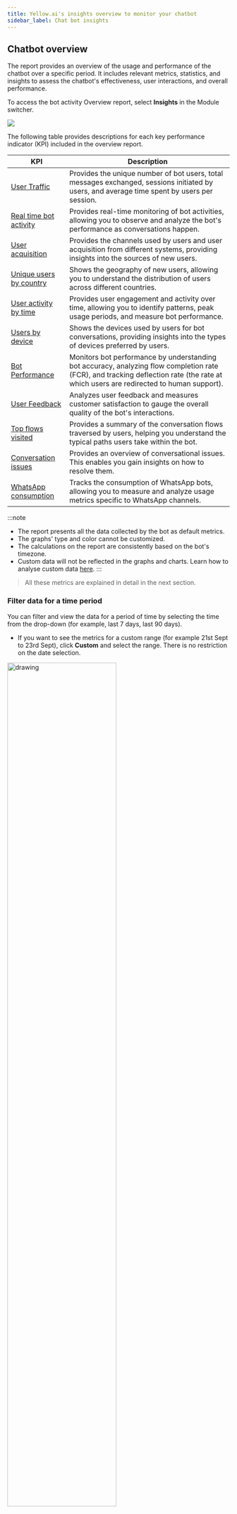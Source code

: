```yaml
---
title: Yellow.ai's insights overview to monitor your chatbot
sidebar_label: Chat bot insights
---
```



## Chatbot overview

The report provides an overview of the usage and performance of the chatbot over a specific period. It includes relevant metrics, statistics, and insights to assess the chatbot's effectiveness, user interactions, and overall performance.

To access the bot activity Overview report, select **Insights** in the Module switcher.

![](https://hackmd.io/_uploads/Byf19t_vn.png)

The following table provides descriptions for each key performance indicator (KPI) included in the overview report.


| KPI                       | Description   |
| ---------------------------- | ------- |
| [User Traffic](#1)           | Provides the unique number of bot users, total messages exchanged, sessions initiated by users, and average time spent by users per session.                                            |
| [Real time bot activity](#2) | Provides real-time monitoring of bot activities, allowing you to observe and analyze the bot's performance as conversations happen.                                                |
| [User acquisition](#3)             | Provides the channels used by users and user acquisition from different systems, providing insights into the sources of new users.                                          |
| [Unique users by country](#4)      | Shows the geography of new users, allowing you to understand the distribution of users across different countries.     |
| [User activity by time](#5)        | Provides user engagement and activity over time, allowing you to identify patterns, peak usage periods, and measure bot performance.  |
| [Users by device](#6)              | Shows the devices used by users for bot conversations, providing insights into the types of devices preferred by users. |
| [Bot Performance](#7)              | Monitors bot performance by understanding bot accuracy, analyzing flow completion rate (FCR), and tracking deflection rate (the rate at which users are redirected to human support). |
| [User Feedback](#8)                | Analyzes user feedback and measures customer satisfaction to gauge the overall quality of the bot's interactions.       |
| [Top flows visited](#9)            | Provides a summary of the conversation flows traversed by users, helping you understand the typical paths users take within the bot.|
| [Conversation issues](#10)          | Provides an overview of conversational issues. This enables you gain insights on how to resolve them.   |
| [WhatsApp consumption](#11) |	Tracks the consumption of WhatsApp bots, allowing you to measure and analyze usage metrics specific to WhatsApp channels. |

:::note 
* The report presents all the data collected by the bot as default metrics.
* The graphs' type and color cannot be customized.
* The calculations on the report are consistently based on the bot's timezone.
* Custom data will not be reflected in the graphs and charts. Learn how to analyse custom data [here](https://docs.yellow.ai/docs/platform_concepts/growth/dataexplorer/customtables). 
::: 

> All these metrics are explained in detail in the next section. 


### Filter data for a time period

You can filter and view the data for a period of time by selecting the time from the drop-down (for example, last 7 days, last 90 days). 
- If you want to see the metrics for a custom range (for example 21st Sept to 23rd Sept), click **Custom** and select the range. There is no restriction on the date selection.

<img src="https://i.imgur.com/cAq1z5N.png" alt="drawing" width="70%"/>      


### <a name="fil"></a> Filter data for channels

By default, you will see the data for all the channels. To view data for a specific channel, click on the **Channels** drop-down and choose the activated channel.

<img src="https://i.imgur.com/Am22nJN.png" alt="drawing" width="100%"/>      


### Export analytics data

You can download the following data from the insights page:

* User traffic
* Real time bot activity
* User activity by time
* User acquisition
* Unique users by country
* Users by device
* Bot performance
* Top flows visited
* User feedback

To download (export) specific data from the insights page, follow these steps:

1. Click on **Export data**.
2. Navigate to the report that you want to download and click **Export Reports**. You can choose to download all the reports as a excel file.

:::info
For instructions on how to schedule report download, click [here](https://docs.yellow.ai/docs/cookbooks/insights/schedulerawreports).
:::

<img src="https://hackmd.io/_uploads/S1XN75dPn.png" alt="drawing" width="70%"/>      



---------------------


### Comparison between two time ranges

- To benchmark the performance, the same metric is calculated for the selected duration and a similar duration prior to the start date. The metrics for the selected duration are represented by a bold line, while the metrics for the previous duration are represented by a dotted line.
- The % values displayed in a smaller font (in green/red) represent the difference in metrics between the two time ranges. For example, it shows the growth or decline of unique users in the selected time range (this week) compared to the previous time range (last week).
    <img src="https://i.imgur.com/ExglSe8.png" alt="drawing" width="60%"/>



--------

## <a name="1"></a> User traffic

The User traffic widget provides insights into the performance of a chatbot within a specific timeframe. You can analyze metrics such as the number of users, messages, sessions, and session duration. 

|Metric|  Description |  Calculation |Use cases |
|---|  ---- |   ---- | ---- |
|**Users** | The unique number of users who conversed with the bot.|The unique count of users from the list of messages exchanged on the bot. It is calculated using the [hyperloglog](https://en.wikipedia.org/wiki/HyperLogLog) algorithm.| Measure the bot's reach and popularity through unique user count. <br/>  <br/>Monitor changes in user count to track bot adoption and growth.|
|**Messages**| The total number of messages exchanged between the bot and users, as well as live agents and users. | The sum of all the messages exchanged (User + bot + agent + notification messages). |  Gain insights into communication volume and patterns between users, the bot, and live agents. <br/><br/> Track engagement and interaction levels to improve communication channels.
| **Sessions** |The total number of sessions created. It includes two types of session counts: <br/> **Bot-only sessions**: Sessions entirely handled by a bot. <br/><br/> **Sessions with both bot and live agent**: Sessions that involve a combination of bot interactions and interactions with a live agent. |Session data is the sum of all the sessions created by the user in the selected period. |Get an overview of user sessions, including bot-only sessions and sessions with both bot and live agent. <br/><br/> Monitor user engagement patterns and balance between bot and live agent interactions. | 
|**Session duration** | The average time spent by the users conversing with the bot. <br/> A session lasts for 24 hours, during which any number of user interactions of a user are considered as one single session. | The average of the total time users conversed with the bot across all channels by the total number of sessions. |  Analyze average session duration to understand user engagement and satisfaction levels. <br/><br/>  Use session duration as a metric to assess and improve the bot's effectiveness over time.|


<img src="https://hackmd.io/_uploads/BkuEGqOw2.png" alt="drawing" width="50%"/> 

> User traffic is calculated for all the channels.


--------

## <a name="2"></a> Real time bot activity

This widget provides real-time monitoring of the bot's usage activity and the flows triggered by users. The following values are displayed:
- **Active users right now**: Active users shows the aggregated frequency of unique users in minute granularity for the past 30 minutes.
- **Users per minute**: For each flow, the start event is recorded and displayed here, showing the count of those start events for each flow within the last hour.

    <img src="https://i.imgur.com/2TNnwNq.png" alt="drawing" width="40%"/>

> Real-time bot activity is calculated for all the channels.

------

## <a name="3"></a> User acquisition

User acquisition widget shows the count of unique users conversing with the bot from various sources.

|Metric|  Description | Use cases |
|---|  ---- |   ---- | 
|**Traffic channels** <br/> <br/> (Calculated for all the channels)|  The frequency of unique users messaging the bot is categorized by source (traffic channel) and aggregated into daily buckets for the chosen date range. |  **User acquisition analysis**: Assess the effectiveness of traffic channels in acquiring new users. <br/> <br/>**Channel performance evaluation**: Evaluate the performance of different channels based on daily user frequency. |
| **Platform/Medium**  <br/><br/> (Calculated for Web & Mobile) | The frequency of unique users messaging the bot is categorized based on the device they originate from and aggregated into daily buckets within the specified date range. <br/><br/>**Note**: The count may be significantly lower compared to the total number of users, as other channels such as WhatsApp and Facebook do not provide device data. Therefore, the graph only represents users on the Yellow.ai bot.| **Platform/Medium analysis**: Analyze user frequency based on device or platform to tailor bot features and optimize user experience. <br/> <br/> **Platform/Medium comparison**: Compare user engagement across platforms to inform resource allocation and marketing strategies.|


<img src="https://hackmd.io/_uploads/HyC1f5uD2.png" alt="drawing" width="50%"/>

-----

## <a name="4"></a> Unique users by country 

Unique users by country widget shows the count of unique users conversing with the bot from various countries (demography/location). The top 5 countries and their percentage contributions are shown. 

**Calculation logic**: Unique users by country is calculated by capturing the IP address of the user which is then translated to a standard location using the standard ip2location database.

**Usecases**:

- **Geographical user analysis**: Understand user distribution across countries to inform regional strategies.  
- **Localization and targeting**: Tailor content and features based on the unique users by country data.


<img src="https://i.imgur.com/mQK60AQ.png" alt="drawing" width="60%"/>

> Web & Mobile are the only channels for which an IP Address can be captured hence, unique users by country is calculated for **Web & Mobile**.

:::note
The count may be significantly lower compared to the total number of users since it shows users only from the source - Web & Mobile.
:::

-----

## <a name="5"></a> User activity by time

**User activity by time** graph displays the user frequency over a specific period, organized by the day of the week and time of day. By exporting this data for a desired time range, such as the last 7 days, you can analyze when user activity was at its highest and lowest points.

**Calculation logic**:
User activity by time is calculated by aggregating the number of unique users who interacted with the bot within each hourly interval for the selected period. 

**Usecases**: 
- **Resource allocation**: Identify peak user activity hours to allocate resources effectively and ensure prompt responses to user inquiries. 
- **Scheduled maintenance**: Determine low-activity hours to schedule maintenance activities, minimizing service disruption for users. 
- **Marketing campaigns**: Identify optimal hours with high user engagement and conversion rates for launching targeted marketing campaigns.


<img src="https://i.imgur.com/T2u93Ao.png" alt="drawing" width="60%"/>

> User activity is calculated for all the channels.

----

## <a name="6"></a> Users by device 


**Users by device** widget shows the different kinds of user devices from which the bot was accessed. 

**Calculation logic**: 
The frequency of unique users conversing with the bot is segregated based on the device they use and aggregated for the selected date range. 

**Use cases**: 
- **Device usage analysis**: Analyze user distribution across different devices for optimization. 
- **Device specific optimization**: Optimize user experience based on device-specific data.|

<img src="https://hackmd.io/_uploads/BJqN0hODh.png" alt="drawing" width="50%"/>

> Users by device is calculated for Web & Mobile.       
> Device details are available only for Web & Mobile source because other channels like WhatsApp, Facebook, etc. do not share this data.


----

## <a name="7"></a> Bot performance

**Bot performance widget** shows the bot's performance based on the accuracy of the bot in identifying customer intents, flow start, flow end, and drop-offs. This can be used to understand how accurately the bot is serving the user queries.

|Metric|  Description |  Calculation |
|---|  ---- |   ---- | 
| **Bot accuracy** |  Bot accuracy shows you the percentage of user messages that are identified by the bot (with a certain amount of confidence). | **Bot accuracy** = `[1 - (Unidentified user messages / Total User Messages)]*100` | 
|**Flow completion rate** | Flow completion rate is a measure of how many customer intents are being fulfilled by the bot for every 100 intents started by the users.| For every flow the user takes, the flow started and the flow completed event is being triggered. <br/><br/>  **Flow completion rate**: `[(Flow Completed Events) / (Flow Started Events)]* 100` |
| **Deflection rate** | The deflection rate is the % age of queries that the bot was able to resolve without transferring the chat to a live agent. This is a measure of self-serve enabled by the bot. <br/> <br/> **Note**: **Human takeover** rate is now replaced with **Deflection rate** because it is a better indication of the bot's performance.| For every conversation that happens on the bot, a human takeover event is triggered when the user requests for or is automatically transferred to a live agent. This metric is a count of all the sessions that do not have this human takeover event. <br/><br/>  **Deflection rate** = `(Bot sessions without agent handover / Total sessions) * 100` |

<img src="https://i.imgur.com/2fMs9iy.png" alt="drawing" width="60%"/>

> Bot performance is calculated for all the channels.

----------

## <a name="8"></a> User feedback (CSAT)

**CSAT** widget shows the **Customer satisfaction (CSAT)** score given by users for the **bot** and **agent sessions**. Both of these scores are on a scale of 0 to 5. 
The graph shows a comparison of user feedback on bot session vs agent session at the day level for the selected timeframe.

<img src="https://lh5.googleusercontent.com/pEwKhxwpRidsJWDxu3mksdvv-hJ3fpl40s1pHCXnCvBO8t4U45ezuJ4uzgLJUQe-4_rMFZAIvLyofJkU_TjkCLjutJnZm9H9qwtCUlLNFIXGunqFH0Qs5jrn2nl5XEncrzm6gyxH2fkzGeBuBzGphiTe-wtz3klVVM7if3Umpn78EnErBcHMRF500CMGow" alt="drawing" width="50%"/>

:::info
Learn more on how to track CSAT for your bot [here](https://docs.yellow.ai/docs/cookbooks/insights/botagentfedback#4-view-user-feedback-on-insights).

- CSAT is calculated for **Bot** interaction where Feedback node is used.
- CSAT is calculated for **Agent** interaction when Inbox CSAT is enabled. 
:::

-----

## <a name="9"></a> Top flows visited

:::info
Detailed report on flows visited can be viewed on the [Funnels](https://docs.yellow.ai/docs/platform_concepts/growth/funnels) section.
:::

<img src="https://hackmd.io/_uploads/Skbm9huDn.png" alt="drawing" width="60%"/>


**Top flows visited** widget shows the frequently triggered flows by the users and the average time users took to complete these flows. 

**Calculation logic**:     
For every flow, the completion event is triggered. The count of those completed events along with the time it took to complete those events is shown here for the selected duration.

You can see, name of the flow, the number of times this flow was visited in the selected time range and the average number of seconds a customer stayed on the flow (time taken within the flow). 


> Top flows visited is calculated for all the channels.




----

## <a name="10"></a> Conversational issues 

:::info
Click [here](https://docs.yellow.ai/docs/cookbooks/insights/convissue) for a detailed guide on how to analyse conversational issues. 
:::

On the **Conversational issues** widget, the analytics based on the [conversation logs](https://docs.yellow.ai/docs/platform_concepts/studio/analyze/chat-logs) (studio). 

- You can select the **Overview/Analyse** tab and understand the conversational issues. 
![](https://hackmd.io/_uploads/S1wFOc_Ph.png)

- At the end of the widget, you can analyze the metrics for the selected date range. To see these conversations, click **View conversation logs**, you will be directed to the **Studio > Conversation logs** page.  
![](https://i.imgur.com/ALU3xMi.png)



|  Tab | Description | 
|  ---- | ----------- |  
| **Overview** | This is a time-series view of the priority issues identified in your bot-user conversations. |
| **Analyse** |  Select the **Analyse** tab to see a detailed view of conversation issues along with their severity and count of total occurrences.  <br/><br/>Four **common issues**: Unidentified user response, Missing bot response, Validation limit exceeded and Fallback limit exceeded encountered by the bot are listed along with the **Suggested next steps**. <br/><br/> To **resolve** these issues, you can click on each issue to get redirected to the conversation logs where those issues have been identified. These conversations are filtered for the selected parameters, that is, applied date range and tag (identified issue). |



-----

## <a name="11"></a> WhatsApp comsumption

In the WhatsApp comsumption widget, you can select a WhatsApp phone number from the dropdown to see the consumption trends for that specific number.    
If no number is selected, the data will be compiled and displayed for all the numbers collectively.

<img src="https://hackmd.io/_uploads/H1J0UVwwn.png" alt="drawing" width="50%"/> 

The three categories tracked for WhatsApp phone numbers are:

| Category                         | Sub category    | Description |
| -------------------------------- | --- | ----------- |
| **Business-initiated conversations** |     |  Conversations initiated by the bot or business to provide information, send notifications, or engage with users based on predefined triggers or events.        |
||Authentication | Indicates the business initiated the conversation with a message template categorized as AUTHENTICATION. |
||Marketing | Indicates the business initiated the conversation with a message template categorized as MARKETING.|
||Utility | Indicates the business initiated the conversation with a message template categorized as UTILITY.|
| **User-initiated conversations**     |     |   Conversations initiated by users who send messages or queries to the bot, seeking information or assistance.          |
||Service | Indicates the user initiated the conversation. |
|| Referral conversion | Indicates the user initiated the conversation by clicking a **Click to WhatsApp ad** or a Facebook Page **Call-to-Action** button.|
| **Referral Initiated**           |     |  Conversations that occur when users refer the bot to others, allowing the bot to initiate personalized conversations with those referred contacts.           |

> The WhatsApp consumption is calculated specifically for the WhatsApp channel. 

:::note
Prior to June 1, 2023, only the main categories of Business-initiated, User-initiated, and Referral conversations were tracked without the subcategories. However, with the [WhatsApp update](https://developers.facebook.com/docs/whatsapp/updates-to-pricing/launch-timeline#june-1--2023), the subcategories (Authentication, Marketing, Utility, Service, and Referral conversations) are now included in the widget.
Here are a few points to note:
1. If you select a time period before June 1, 2023, you won't see the updated subcategories in the widget.
2. If your custom date range includes both dates before and after June 1, 2023, the updated categories will be applied to the entire range. The subcategories will be available only for the data generated after June 1, 2023.
3. Due to these updates, there might be a mismatch in the data when comparing periods before and after June 1, 2023.
:::






